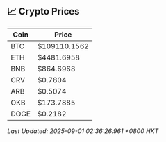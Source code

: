 ## 📈 Crypto Prices

| Coin | Price |
| ---- | ----- |
| BTC | $109110.1562 |
| ETH | $4481.6958 |
| BNB | $864.6968 |
| CRV | $0.7804 |
| ARB | $0.5074 |
| OKB | $173.7885 |
| DOGE | $0.2182 |

_Last Updated: 2025-09-01 02:36:26.961 +0800 HKT_